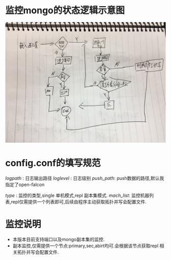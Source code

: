 # 监控mongo的状态逻辑示意图  
![](luoji.jpeg)

# config.conf的填写规范  
*logpath* : 日志输出路径
*loglevel* : 日志级别
*push_path*: push数据的路径,默认我指定了open-falcon

*type* : 监控的类型,single 单机模式,repl 副本集模式.
*mach_list*: 监控机器列表,repl仅需提供一个列表即可,后续由程序主动获取拓扑并写会配置文件.

# 监控说明

* 本版本目前支持端口以及mongo副本集的监控.
* 副本监控,仅需提供一个节点:primary,sec,abirt均可.会根据该节点获取repl 相关拓扑并写会配置文件.
